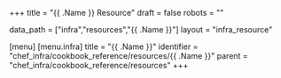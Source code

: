 +++
title = "{{ .Name }} Resource"
draft = false
robots = ""

data_path = ["infra","resources","{{ .Name }}"]
layout = "infra_resource"


[menu]
  [menu.infra]
    title = "{{ .Name }}"
    identifier = "chef_infra/cookbook_reference/resources/{{ .Name }}"
    parent = "chef_infra/cookbook_reference/resources"
+++

<!-- The contents of this page are automatically generated from the {{ .Name}}.yaml file in the data directory. -->
<!-- To suggest a change, edit the https://github.com/chef/chef/blob/master/lib/chef/resource/{{ .Name }}.rb file
      and submit a pull request to the https://github.com/chef/chef repository. -->

